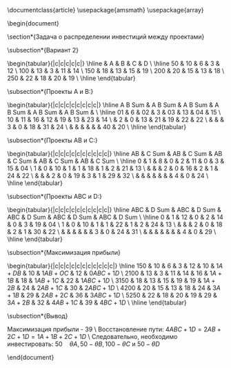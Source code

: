 \documentclass{article}
\usepackage{amsmath}
\usepackage{array}

\begin{document}

\section*{Задача о распределении инвестиций между проектами}

\subsection*{Вариант 2}

\begin{tabular}{|c|c|c|c|c|}
\hline
 & A & B & C & D \\
\hline
50 & 10 & 6 & 3 & 12 \\
100 & 13 & 3 & 11 & 14 \\
150 & 18 & 13 & 15 & 19 \\
200 & 20 & 15 & 13 & 18 \\
250 & 22 & 18 & 20 & 19 \\
\hline
\end{tabular}

\subsection*{Проекты A и B:}

\begin{tabular}{|c|c|c|c|c|c|c|c|}
\hline
A B Sum & A B Sum & A B Sum & A B Sum & A B Sum & A B Sum &  \\
\hline
01 & 6 & 02 & 3 & 03 & 13 & 04 & 15 \\
10 & 11 & 16 & 12 & 19 & 13 & 23 & 14 \\
 & 2 & 0 & 13 & 21 & 19 & 22 & 22 \\
 &  &  & 3 & 0 & 18 & 31 & 24 \\
 &  &  &  &  &  & 40 & 20 \\
\hline
\end{tabular}

\subsection*{Проекты AB и C:}

\begin{tabular}{|c|c|c|c|c|c|c|c|c|c|}
\hline
AB & C Sum & AB & C Sum & AB & C Sum & AB & C Sum & AB & C Sum \\
\hline
0 & 1 & 8 & 0 & 2 & 11 & 0 & 3 & 15 & 04 \\
1 & 0 & 10 & 1 & 1 & 18 & 1 & 2 & 21 & 13 \\
 &  &  & 2 & 0 & 16 & 2 & 1 & 24 & 22 \\
 &  &  & 2 & 0 & 19 & 3 & 1 & 29 & 32 \\
 &  &  &  &  &  &  & 4 & 0 & 24 \\
\hline
\end{tabular}

\subsection*{Проекты ABC и D:}

\begin{tabular}{|c|c|c|c|c|c|c|c|c|c|}
\hline
ABC & D Sum & ABC & D Sum & ABC & D Sum & ABC & D Sum & ABC & D Sum \\
\hline
0 & 1 & 12 & 0 & 2 & 14 & 0 & 3 & 19 & 04 \\
1 & 0 & 10 & 1 & 1 & 22 & 1 & 2 & 24 & 13 \\
 &  &  & 2 & 0 & 18 & 2 & 1 & 30 & 22 \\
 &  &  &  &  &  & 3 & 0 & 24 & 31 \\
 &  &  &  &  &  &  & 4 & 0 & 29 \\
\hline
\end{tabular}

\subsection*{Максимизация прибыли}

\begin{tabular}{|c|c|c|c|c|c|c|c|c|c|c|}
\hline
150 & 10 & 6 & 3 & 12 & 10 & $1 A+D B$ & 10 & $1 A B+O C$ & 12 & $0 A B C+1 D$ \\
2100 & 13 & 3 & 11 & 14 & 16 & $1 A+1 B$ & 18 & $1 A B+1 C$ & 22 & $1 A B C+1 D$ \\
3150 & 18 & 13 & 15 & 19 & 19 & $1 A+2 B$ & 24 & $2 A B+1 C$ & 30 & $2 A B C+1 D$ \\
4200 & 20 & 15 & 13 & 18 & 24 & $3 A+1 B$ & 29 & $2 A B+2 C$ & 36 & $3 A B C+1 D$ \\
5250 & 22 & 18 & 20 & 19 & 29 & $3 A+2 B$ & 32 & $4 A B+1 C$ & 39 & $4 B C+1 D$ \\
\hline
\end{tabular}

\subsection*{Вывод}

Максимизация прибыли - 39 \\
Восстановление пути: $4 A B C+1 D=2 A B+2 C+1 D=1 A+1 B+2 C+1 D$ \\
Следовательно, необходимо инвестировать: $50 \quad \theta A, 50-\theta B, 100-\theta C$ и $50-\theta D$

\end{document}
